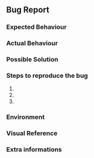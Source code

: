 ## Bug Report
<!--
BEFORE opening a issue, double check the following items:

GITHUB
- [ ] I've changed the title of the issue
- [ ] I've add the issue to the project
- [ ] I've add the issue to the milestone (if applicable)

If all of the items above are checked, feel free to open the issue
-->

### Expected Behaviour

<!-- What should be happening -->

### Actual Behaviour

<!-- What is actually happening -->

### Possible Solution

<!-- (Optional): Suggest a possible fix for the bug -->

### Steps to reproduce the bug

<!-- Include the steps needed to reproduce the bug -->
<!-- Include the code, if it's necessary-->
1. 
2.
3.

### Environment

<!-- What were the tools you were using when got the bug? -->
<!-- Emulator, device, Android version, etc -->

### Visual Reference

<!-- Add gifs, videos and screenshots relevants to fix the problem -->
<!-- E.g. gif showing how to get the bug, screenshot of the terminal, etc-->

### Extra informations

<!-- (Optional): Add others informations you think it's important to fix the problem -->